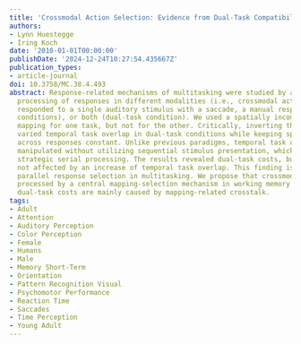 ```yaml
---
title: 'Crossmodal Action Selection: Evidence from Dual-Task Compatibility'
authors:
- Lynn Huestegge
- Iring Koch
date: '2010-01-01T00:00:00'
publishDate: '2024-12-24T10:27:54.435667Z'
publication_types:
- article-journal
doi: 10.3758/MC.38.4.493
abstract: Response-related mechanisms of multitasking were studied by analyzing simultaneous
  processing of responses in different modalities (i.e., crossmodal action). Participants
  responded to a single auditory stimulus with a saccade, a manual response (single-task
  conditions), or both (dual-task condition). We used a spatially incompatible stimulus-response
  mapping for one task, but not for the other. Critically, inverting these mappings
  varied temporal task overlap in dual-task conditions while keeping spatial incompatibility
  across responses constant. Unlike previous paradigms, temporal task overlap was
  manipulated without utilizing sequential stimulus presentation, which might induce
  strategic serial processing. The results revealed dual-task costs, but these were
  not affected by an increase of temporal task overlap. This finding is evidence for
  parallel response selection in multitasking. We propose that crossmodal action is
  processed by a central mapping-selection mechanism in working memory and that the
  dual-task costs are mainly caused by mapping-related crosstalk.
tags:
- Adult
- Attention
- Auditory Perception
- Color Perception
- Female
- Humans
- Male
- Memory Short-Term
- Orientation
- Pattern Recognition Visual
- Psychomotor Performance
- Reaction Time
- Saccades
- Time Perception
- Young Adult
---
```

